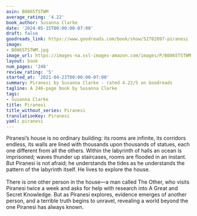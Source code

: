 ```yaml
---
asin: B0865TSTWM
average_rating: '4.22'
book_author: Susanna Clarke
date: '2024-05-15T00:00:00-07:00'
draft: false
goodreads_link: https://www.goodreads.com/book/show/52702097-piranesi
image:
- B0865TSTWM.jpg
image_url: https://images-na.ssl-images-amazon.com/images/P/B0865TSTWM.01._SCLZZZZZZZ.jpg
layout: book
num_pages: '246'
review_rating: '5'
started_at: '2021-04-23T00:00:00-07:00'
summary: Piranesi by Susanna Clarke - rated 4.22/5 on Goodreads
tagline: A 246-page book by Susanna Clarke
tags:
- Susanna Clarke
title: Piranesi
title_without_series: Piranesi
translationKey: Piranesi
yaml: piranesi
---
```


Piranesi’s house is no ordinary building: its rooms are infinite, its corridors endless, its walls are lined with thousands upon thousands of statues, each one different from all the others. Within the labyrinth of halls an ocean is imprisoned; waves thunder up staircases, rooms are flooded in an instant. But Piranesi is not afraid; he understands the tides as he understands the pattern of the labyrinth itself. He lives to explore the house.<br /><br />There is one other person in the house—a man called The Other, who visits Piranesi twice a week and asks for help with research into A Great and Secret Knowledge. But as Piranesi explores, evidence emerges of another person, and a terrible truth begins to unravel, revealing a world beyond the one Piranesi has always known.